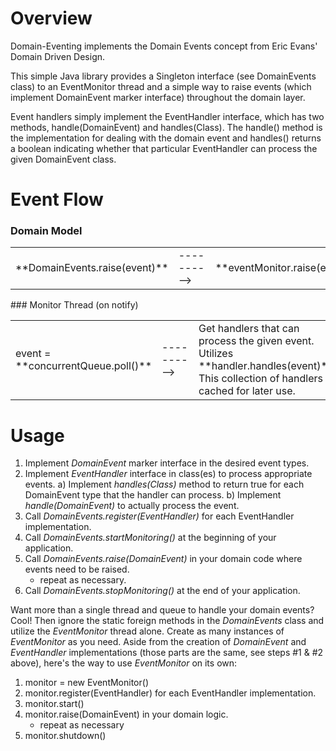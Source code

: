 Overview
========
Domain-Eventing implements the Domain Events concept from Eric Evans' Domain Driven Design.

This simple Java library provides a Singleton interface (see DomainEvents class) to an EventMonitor thread and a simple
way to raise events (which implement DomainEvent marker interface) throughout the domain layer.

Event handlers simply implement the EventHandler interface, which has two methods, handle(DomainEvent) and handles(Class).
The handle() method is the implementation for dealing with the domain event and handles() returns a boolean indicating
whether that particular EventHandler can process the given DomainEvent class.

Event Flow
==========
### Domain Model
<table border="0">
	<tr>
		<td>**DomainEvents.raise(event)**</td>
		<td>----------&gt;</td>
		<td>**eventMonitor.raise(event)**</td>
		<td>----------&gt;</td>
		<td>**concurrentQueue.add(event)**<br/>**monitorThread.notify()**</td>
	</tr>
</table>
### Monitor Thread (on notify)
<table border="0">
	<tr>
		<td>event = **concurrentQueue.poll()**</td>
		<td>----------&gt;</td>
		<td>Get handlers that can process the given event. Utilizes **handler.handles(event)**. This collection of handlers is cached for later use.</td>
		<td>----------&gt;</td>
		<td>**handler.handle(event)**<br/>(for each handler)</td>
		<td>----------&gt;</td>
		<td>**wait()**</td>
	</tr>
</table>

Usage
=====
1) Implement *DomainEvent* marker interface in the desired event types.
2) Implement *EventHandler* interface in class(es) to process appropriate events.
   a) Implement *handles(Class)* method to return true for each DomainEvent type that the handler can process.
   b) Implement *handle(DomainEvent)* to actually process the event.
3) Call *DomainEvents.register(EventHandler)* for each EventHandler implementation.
4) Call *DomainEvents.startMonitoring()* at the beginning of your application.
5) Call *DomainEvents.raise(DomainEvent)* in your domain code where events need to be raised.
   - repeat as necessary.
6) Call *DomainEvents.stopMonitoring()* at the end of your application.

Want more than a single thread and queue to handle your domain events?  Cool!  Then ignore the static foreign
methods in the *DomainEvents* class and utilize the *EventMonitor* thread alone.  Create as many instances of 
*EventMonitor* as you need.  Aside from the creation of *DomainEvent* and *EventHandler* implementations
(those parts are the same, see steps #1 & #2 above), here's the way to use *EventMonitor* on its own:

1) monitor = new EventMonitor()
2) monitor.register(EventHandler) for each EventHandler implementation.
2) monitor.start()
3) monitor.raise(DomainEvent) in your domain logic.
   - repeat as necessary
4) monitor.shutdown()
